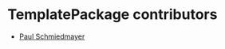 <!--
                  
#
# This source file is part of the TemplatePackage open source project
#
# SPDX-FileCopyrightText: 2022 Stanford University and the project authors (see CONTRIBUTORS.md)
#
# SPDX-License-Identifier: MIT
# 
             
-->

TemplatePackage contributors
====================

* [Paul Schmiedmayer](https://github.com/PSchmiedmayer)
